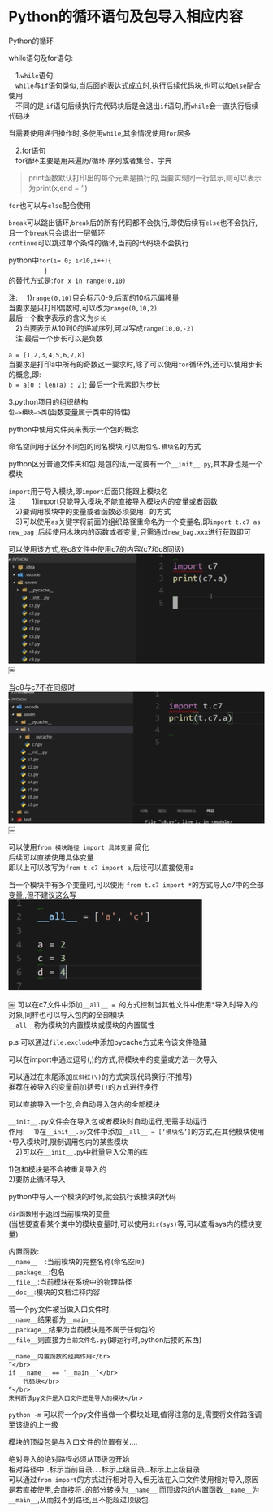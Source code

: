 # Python的循环语句及包导入相应内容

Python的循环

while语句及for语句:

　1.`while`语句:</br>
　`while`与`if`语句类似,当后面的表达式成立时,执行后续代码块,也可以和`else`配合使用</br>
　不同的是,`if`语句后续执行完代码块后是会退出`if`语句,而`while`会一直执行后续代码块

当需要使用递归操作时,多使用`while`,其余情况使用`for`居多

　2.for语句</br>
　for循环主要是用来遍历/循环 序列或者集合、字典

>print函数默认打印出的每个元素是换行的,当要实现同一行显示,则可以表示为print(x,end = ‘’)

`for`也可以与`else`配合使用

`break`可以跳出循环,`break`后的所有代码都不会执行,即使后续有`else`也不会执行,且一个`break`只会退出一层循环</br>
`continue`可以跳过单个条件的循环,当前的代码块不会执行

python中`for(i= 0; i<10,i++){`</br>
　　　　　`}`</br>
的替代方式是:`for x in range(0,10)`

注:
　1)`range(0,10)`只会标示0-9,后面的10标示偏移量</br>
当要求是只打印偶数时,可以改为`range(0,10,2)`</br>
最后一个数字表示的含义为`步长`</br>
　2)当要表示从10到0的递减序列,可以写成`range(10,0,-2)`</br>
　注:最后一个步长可以是负数

`a = [1,2,3,4,5,6,7,8]`</br>
当要求是打印a中所有的奇数这一要求时,除了可以使用`for`循环外,还可以使用步长的概念,即:</br>
`b = a[0 : len(a) : 2]`; 最后一个元素即为步长

3.python项目的组织结构</br>
`包—>模块—>类`(函数变量属于类中的特性)

python中使用文件夹来表示一个包的概念

命名空间用于区分不同包的同名模块,可以用`包名.模块名`的方式

python区分普通文件夹和包:是包的话,一定要有一个`__init__.py`,其本身也是一个模块

`import`用于导入模块,即`import`后面只能跟上模块名</br>
注：
　1)import只能导入模块,不能直接导入模块内的变量或者函数</br>
　2)要调用模块中的变量或者函数必须要用`．`的方式</br>
　3)可以使用`as`关键字将前面的组织路径重命名为一个变量名,即`import t.c7 as new_bag` ,后续使用木块内的函数或者变量,只需通过`new_bag.xxx`进行获取即可

可以使用该方式,在c8文件中使用c7的内容(c7和c8同级)</br>
![1-1](Snip20180224_2.png)
￼


当c8与c7不在同级时</br>
![1-2](Snip20180224_3.png)
￼

可以使用`from 模块路径 import 具体变量`  简化</br>
后续可以直接使用具体变量</br>
即以上可以改写为`from t.c7 import a`,后续可以直接使用a

当一个模块中有多个变量时,可以使用 `from t.c7 import *`的方式导入c7中的全部变量,,但不建议这么写
![1-3](Snip20180224_4.png)

￼
可以在c7文件中添加`__all__ = `的方式控制当其他文件中使用*导入时导入的对象,同样也可以导入包内的全部模块</br>
`__all__`称为模块的内置模块或模块的内置属性

p.s 可以通过`file.exclude`中添加pycache方式来令该文件隐藏

可以在import中通过逗号(,)的方式,将模块中的变量或方法一次导入

可以通过在末尾添加`反斜杠(\)`的方式实现代码换行(不推荐)</br>
推荐在被导入的变量前加括号`()`的方式进行换行

可以直接导入一个包,会自动导入包内的全部模块

`__init__.py`文件会在导入包或者模块时自动运行,无需手动运行</br>
作用:
　1)在`__init__.py`文件中添加`__all__ = [‘模块名’]`的方式,在其他模块使用`*`导入模块时,限制调用包内的某些模块</br>
　2)可以在`__init__.py`中批量导入公用的库

1)包和模块是不会被重复导入的</br>
2)要防止循环导入

python中导入一个模块的时候,就会执行该模块的代码

`dir函数`用于返回当前模块的变量</br>
(当想要查看某个类中的模块变量时,可以使用`dir(sys)`等,可以查看sys内的模块变量)

内置函数:</br>
`__name__  `:当前模块的完整名称(命名空间)</br>
`__package__`:包名</br>
`__file__`:当前模块在系统中的物理路径</br>
`__doc__`:模块的文档注释内容

若一个py文件被当做入口文件时,</br>
`__name__`结果都为`__main__`</br>
`__package__`结果为当前模块是不属于任何包的</br>
`__file__`则直接为`当前文件名.py`(即运行时,python后接的东西)</br>

```
__name__内置函数的经典作用</br>
“</br>
if __name__ == ‘__main__’</br>
	代码块</br>
“</br>
来判断该py文件是入口文件还是导入的模块</br>
```

`python -m` 可以将一个py文件当做一个模块处理,值得注意的是,需要将文件路径调至该级的上一级

模块的顶级包是与入口文件的位置有关....

绝对导入的绝对路径必须从顶级包开始</br>
相对路径中 `.`标示当前目录,`..`标示上级目录,`…`标示上上级目录</br>
可以通过`from import`的方式进行相对导入,但无法在入口文件使用相对导入,原因是若直接使用,会直接将`.`的部分转换为`__name__`,而顶级包的内置函数`__name__`为`__main__`,从而找不到路径,且不能超过顶级包